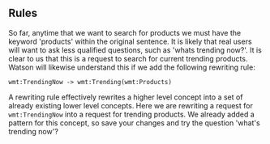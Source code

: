 ## Rules

So far, anytime that we want to search for products we must have the keyword 'products' within the original sentence. It is likely that real users will want to ask less qualified questions, such as 'whats trending now?'. It is clear to us that this is a request to search for current trending products. Watson will likewise understand this if we add the following rewriting rule:

`wmt:TrendingNow -> wmt:Trending(wmt:Products)`

A rewriting rule effectively rewrites a higher level concept into a set of already existing lower level concepts. Here we are rewriting a request for `wmt:TrendingNow` into a request for trending products. We already added a pattern for this concept, so save your changes and try the question 'what's trending now'?